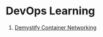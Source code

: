 # DevOps Learning

 1. [Demystify Container Networking](https://github.com/imranhasan871/DevOps/tree/main/02.DockerIngressNetworking)
